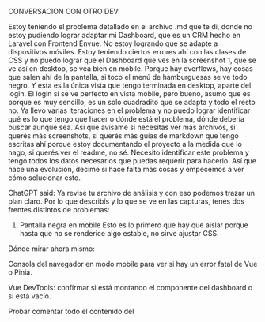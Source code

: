 CONVERSACION CON OTRO DEV:


Estoy teniendo el problema detallado en el archivo .md que te di, donde no estoy pudiendo lograr adaptar mi Dashboard, que es un CRM hecho en Laravel con Frontend Envue. No estoy logrando que se adapte a dispositivos móviles. Estoy teniendo ciertos errores ahí con las clases de CSS y no puedo lograr que el Dashboard que ves en la screenshot 1, que se ve así en desktop, se vea bien en mobile. Porque hay overflows, hay cosas que salen ahí de la pantalla, si toco el menú de hamburguesas se ve todo negro. Y esta es la única vista que tengo terminada en desktop, aparte del login. El login sí se ve perfecto en vista mobile, pero bueno, asumo que es porque es muy sencillo, es un solo cuadradito que se adapta y todo el resto no. Ya llevo varias iteraciones en el problema y no puedo lograr identificar qué es lo que tengo que hacer o dónde está el problema, dónde debería buscar aunque sea. Así que avísame si necesitas ver más archivos, si querés más screenshots, si querés más guías de markdown que tengo escritas ahí porque estoy documentando el proyecto a la medida que lo hago, si querés ver el readme, no sé. Necesito identificar este problema y tengo todos los datos necesarios que puedas requerir para hacerlo. Así que hace una evolución, decime si hace falta más cosas y empecemos a ver cómo solucionar esto.

ChatGPT said:
Ya revisé tu archivo de análisis y con eso podemos trazar un plan claro.
Por lo que describís y lo que se ve en las capturas, tenés dos frentes distintos de problemas:

1. Pantalla negra en mobile
Esto es lo primero que hay que aislar porque hasta que no se renderice algo estable, no sirve ajustar CSS.

Dónde mirar ahora mismo:

Consola del navegador en modo mobile para ver si hay un error fatal de Vue o Pinia.

Vue DevTools: confirmar si <router-view> está montando el componente del dashboard o si está vacío.

Probar comentar todo el contenido del <template> de DashboardView.vue y dejar un <div>Test</div> para ver si la pantalla negra desaparece.

Si desaparece → el error está en algún subcomponente (MetricCard, tablas, etc.).

Si sigue negra → el problema está en el layout (MainLayout.vue, sidebar u overlay).

2. Responsive roto
En tu documento ya marcaste las tres fuentes principales:

a) Sidebar Mobile
Actualmente:

vue
Copy
Edit
'hidden lg:block'
Eso literalmente hace que en mobile esté invisible.
Hay que reemplazarlo por un patrón tipo:

vue
Copy
Edit
'fixed inset-y-0 left-0 w-64 transform transition-transform',
mobileMenuOpen ? 'translate-x-0' : '-translate-x-full'
Y meter un overlay clickeable detrás para cerrar.

b) Grid del Dashboard
Pasar a mobile-first y no usar flex para un breakpoint y grid en otro. Ejemplo:

vue
Copy
Edit
<div class="grid grid-cols-1 sm:grid-cols-2 md:grid-cols-3 lg:grid-cols-4 gap-4">
Con esto ya no se rompen las cards y no necesitás max-w-sm ni mx-auto en cada card.

c) Cards con altura fija
h-[100px] y max-w-sm son enemigos del responsive.
Usar min-h y dejar que el ancho lo defina el grid.

3. Próximo paso
Para identificar la causa raíz de la pantalla negra necesito que me confirmes:

¿En la consola de Chrome en modo mobile aparece algún error de JS o de assets?

¿Querés que te arme ya mismo el snippet corregido del MainLayout.vue y DashboardView.vue con los cambios de sidebar y grid para que lo pruebes en caliente?

Con eso podemos atacar en paralelo:

Paso A: Pantalla negra → detectar y aislar el componente que rompe.

Paso B: Refactor rápido del layout para que la vista se adapte a mobile sin overflows.








You said:
No, no aparece ningún error en consola de Chrome. Probé haciendo todo el proceso entero de iniciar sesión y ir al Dashboard y no hay ningún problema. Y lo de que se pone todo negro es muy raro, porque se pone todo negro, pero haces un clic en cualquier parte de la pantalla y desaparece el negro. Es como que vuelve a la vista sin el menú abierto. Entonces ni siquiera es como que fuese un invisible o algo, porque en la funcionalidad vos tendrías que tocar de vuelta en la hamburguesita para que se cierre el menú. Entonces está desapareciendo todo sin importar dónde cliques. Eso es raro. Después no sale ningún error y bueno, no sé dónde más chequear. También tengo acceso a los archivos y hay una gente que me está desarrollando todo el sistema, entonces si querés preguntar algo en específico, pasame un prompt, así le tiro, y él te da la respuesta que buscas y analizan juntos. Yo voy a ser el intermediario, en caso de que creas que eso puede llegar a servir.Y con respecto a lo de usar Flex o Grit o lo que sea, también decime qué debería decirle a la gente que está desarrollando esto, así chequea o te da una respuesta acerca de eso.


ChatGPT said:

Thought for 15s
Perfecto, con lo que contás el “pantallazo negro que se va al hacer clic” no es un crash: es el overlay del menú mobile ocupando toda la pantalla y cerrándose en cualquier clic. Lo más probable es:

La sidebar sigue oculta (hidden lg:block o -translate-x-full) cuando abrís el menú.

El overlay sí aparece (fondo negro) y tiene un handler global tipo @click="mobileMenuOpen=false", por eso cualquier clic lo cierra.

Además, algún hidden lg:block en la sidebar impide que se vea en mobile.

Fix directo (reemplazá el patrón del layout mobile)
Usá transform + overlay y no hidden lg:block para mobile:

vue
Copy
Edit
<!-- Botón hamburguesa -->
<button class="lg:hidden" @click="mobileMenuOpen = true">
  <!-- icono -->
</button>

<!-- OVERLAY -->
<div
  v-show="mobileMenuOpen"
  class="fixed inset-0 bg-black/60 backdrop-blur-sm z-40 lg:hidden"
  @click="mobileMenuOpen = false"
/>

<!-- SIDEBAR -->
<aside
  :class="[
    'fixed inset-y-0 left-0 w-72 bg-slate-900 border-r border-slate-800 z-50',
    'transform transition-transform duration-300 will-change-transform',
    'lg:static lg:z-auto lg:w-64 lg:translate-x-0',
    mobileMenuOpen ? 'translate-x-0' : '-translate-x-full'
  ]"
  @click.stop   <!-- evita que clicks dentro cierren el menú -->
>
  <!-- contenido -->
</aside>

<!-- CONTENIDO -->
<main :class="['flex-1', mobileMenuOpen ? 'pointer-events-none lg:pointer-events-auto' : '']">
  <!-- dashboard -->
</main>
Claves:

Nada de hidden lg:block en la sidebar. Todo via translate-x.

@click.stop en la sidebar para que no burbujee al overlay.

Overlay solo en mobile (lg:hidden) con v-show.

Opcional: bloqueá el scroll del body cuando mobileMenuOpen está true.

Grid y cards (para que no se rompa el responsive)
Contenedor de cards:
class="grid grid-cols-1 sm:grid-cols-2 md:grid-cols-3 lg:grid-cols-4 gap-4"

En cada card evitá alturas/ancho fijos:
reemplazá h-[100px] max-w-sm mx-auto por
min-h-[120px] p-4 md:p-6 rounded-lg border.

Qué testear ya mismo
Abrí DevTools, clic en el selector de elementos. Cuando ves el negro, seleccioná el overlay y fijate si la sidebar sigue con -translate-x-full o hidden.

Poné un borde temporal al overlay para confirmarlo:

html
Copy
Edit
class="fixed inset-0 bg-black/60 ring-4 ring-red-500 z-40 lg:hidden"
Probá el snippet de arriba en MainLayout.vue. Si el negro “se comporta”, el problema estaba ahí.

Prompt para tu dev (copiá/pegá)
Revisá MainLayout.vue:

Eliminá cualquier hidden lg:block en la sidebar.

Implementá overlay y sidebar con el patrón de transform (ver snippet) usando mobileMenuOpen.

Asegurá @click.stop dentro de la sidebar y @click en el overlay para cerrar.

No uses flex en mobile y grid en desktop dentro del dashboard: dejá grid mobile-first (grid-cols-1 -> sm:2 -> md:3 -> lg:4).

Quitá h-[100px], max-w-sm, mx-auto de las cards; usá min-h y que el grid maneje el ancho.
Compartime el bloque actual de la sidebar (template + clases reactivas) y cómo seteás mobileMenuOpen para verificar colisiones de clases/z-index.

Si querés, pasame el template actual de MainLayout.vue (solo la parte del header/burger, overlay y sidebar) y lo dejo afinado línea por línea.